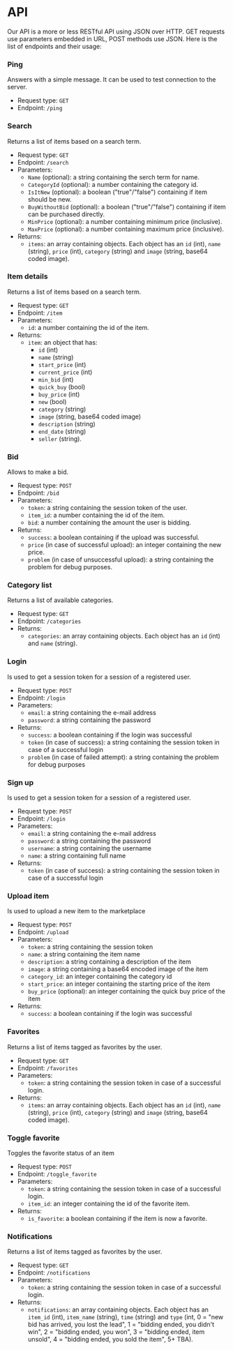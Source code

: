 # API
Our API is a more or less RESTful API using JSON over HTTP.
GET requests use parameters embedded in URL, POST methods use JSON.
Here is the list of endpoints and their usage:

### Ping
Answers with a simple message. It can be used to test connection to the server.
* Request type: `GET`
* Endpoint: `/ping`

### Search
Returns a list of items based on a search term.
* Request type: `GET`
* Endpoint: `/search`
* Parameters:
	* `Name` (optional): a string containing the serch term for name.
	* `CategoryId` (optional): a number containing the category id.
	* `IsItNew` (optional): a boolean ("true"/"false") containing if item should be new.
	* `BuyWithoutBid` (optional): a boolean ("true"/"false") containing if item can be purchased directly.
	* `MinPrice` (optional): a number containing minimum price (inclusive).
	* `MaxPrice` (optional): a number containing maximum price (inclusive).
* Returns:
	* `items`: an array containing objects. Each object has an `id` (int), `name` (string), `price` (int), `category` (string) and `image` (string, base64 coded image).

### Item details
Returns a list of items based on a search term.
* Request type: `GET`
* Endpoint: `/item`
* Parameters:
	* `id`: a number containing the id of the item.
* Returns:
	* `item`: an object that has:
		* `id` (int)
		* `name` (string)
		* `start_price` (int)
		* `current_price` (int)
		* `min_bid` (int)
		* `quick_buy` (bool)
		* `buy_price` (int)
		* `new` (bool)
		* `category` (string)
		* `image` (string, base64 coded image)
		* `description` (string)
		* `end_date` (string)
		* `seller` (string).

### Bid
Allows to make a bid.
* Request type: `POST`
* Endpoint: `/bid`
* Parameters:
	* `token`: a string containing the session token of the user.
	* `item_id`: a number containing the id of the item.
	* `bid`: a number containing the amount the user is bidding.
* Returns:
	* `success`: a boolean containing if the upload was successful.
	* `price` (in case of successful upload): an integer containing the new price.
	* `problem` (in case of unsuccessful upload): a string containing the problem for debug purposes.

### Category list
Returns a list of available categories.
* Request type: `GET`
* Endpoint: `/categories`
* Returns:
	* `categories`: an array containing objects. Each object has an `id` (int) and `name` (string).

### Login
Is used to get a session token for a session of a registered user.
* Request type: `POST`
* Endpoint: `/login`
* Parameters:
	* `email`: a string containing the e-mail address
	* `password`: a string containing the password
* Returns:
	* `success`: a boolean containing if the login was successful
	* `token` (in case of success): a string containing the session token in case of a successful login
	* `problem` (in case of failed attempt): a string containing the problem for debug purposes

### Sign up
Is used to get a session token for a session of a registered user.
* Request type: `POST`
* Endpoint: `/login`
* Parameters:
	* `email`: a string containing the e-mail address
	* `password`: a string containing the password
	* `username`: a string containing the username
	* `name`: a string containing full name
* Returns:
	* `token` (in case of success): a string containing the session token in case of a successful login

### Upload item
Is used to upload a new item to the marketplace
* Request type: `POST`
* Endpoint: `/upload`
* Parameters:
	* `token`: a string containing the session token
	* `name`: a string containing the item name
	* `description`: a string containing a description of the item
	* `image`: a string containing a base64 encoded image of the item
	* `category_id`: an integer containing the category id
	* `start_price`: an integer containing the starting price of the item
	* `buy_price` (optional): an integer containing the quick buy price of the item
* Returns:
	* `success`: a boolean containing if the login was successful

### Favorites
Returns a list of items tagged as favorites by the user.
* Request type: `GET`
* Endpoint: `/favorites`
* Parameters:
	* `token`: a string containing the session token in case of a successful login.
* Returns:
	* `items`: an array containing objects. Each object has an `id` (int), `name` (string), `price` (int), `category` (string) and `image` (string, base64 coded image).

### Toggle favorite
Toggles the favorite status of an item
* Request type: `POST`
* Endpoint: `/toggle_favorite`
* Parameters:
	* `token`: a string containing the session token in case of a successful login.
	* `item_id`: an integer containing the id of the favorite item.
* Returns:
	* `is_favorite`: a boolean containing if the item is now a favorite.

### Notifications
Returns a list of items tagged as favorites by the user.
* Request type: `GET`
* Endpoint: `/notifications`
* Parameters:
	* `token`: a string containing the session token in case of a successful login.
* Returns:
	* `notifications`: an array containing objects. Each object has an `item_id` (int), `item_name` (string), `time` (string) and `type` (int,
		0 = "new bid has arrived, you lost the lead",
		1 = "bidding ended, you didn't win",
		2 = "bidding ended, you won",
		3 = "bidding ended, item unsold",
		4 = "bidding ended, you sold the item",
		5+ TBA).